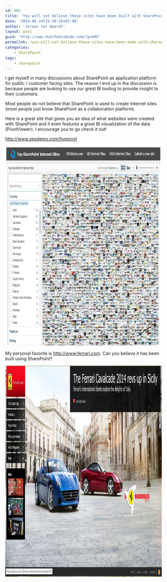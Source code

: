 ```yaml
---
id: 665
title: 'You will not believe these sites have been built with SharePoint'
date: '2014-06-24T15:30:35+01:00'
author: 'Jeroen ter Heerdt'
layout: post
guid: 'http://www.dutchdatadude.com/?p=665'
permalink: /you-will-not-believe-these-sites-have-been-made-with-sharepoint/
categories:
    - SharePoint
tags:
    - sharepoint
---
```


I get myself in many discussions about SharePoint as application platform for public / customer facing sites. The reason I end up in the discussion is because people are looking to use our great BI tooling to provide insight to their customers.

Most people do not believe that SharePoint is used to create internet sites (most people just know SharePoint as a collaboration platform).

Here is a great site that gives you an idea of what websites were created with SharePoint and it even features a great BI visualization of the data (PivotViewer). I encourage you to go check it out!

<a href="http://www.spsdemo.com/livepivot">http://www.spsdemo.com/livepivot</a>

<a href="../wp-content/uploads/2014/06/SPS.png"><img class="alignnone size-full wp-image-671" src="../wp-content/uploads/2014/06/SPS.png" alt="SPS" width="862" height="639" /></a>

My personal favorite is <a href="http://www.ferrari.com">http://www.ferrari.com</a>. Can you believe it has been built using SharePoint?

<a href="../wp-content/uploads/2014/06/Ferrari.png"><img class="alignnone size-full wp-image-670" src="../wp-content/uploads/2014/06/Ferrari.png" alt="Ferrari" width="1366" height="676" /></a>